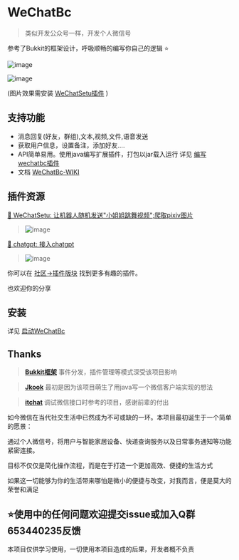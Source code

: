 # WeChatBc

> 类似开发公众号一样，开发个人微信号

参考了Bukkit的框架设计，呼吸顺畅的编写你自己的逻辑 ⭐

![image](https://github.com/meteorOSS/WeChatBc/assets/61687266/86f34b62-5f5b-4a3d-a3cc-cc151606b495)

![image](https://github.com/meteorOSS/WeChatBc/assets/61687266/dc4bce02-e5c2-416f-9f90-312f1004b9b0)

(图片效果需安装 [WeChatSetu插件](https://github.com/meteorOSS/WeChatSetu) )

## 支持功能

* 消息回复(好友，群组),文本,视频,文件,语音发送
* 获取用户信息，设置备注，添加好友....
* API简单易用。使用java编写扩展插件，打包以jar载入运行 详见 [编写wechatbc插件](https://github.com/meteorOSS/WeChatBc/wiki/%E7%BC%96%E5%86%99WeChatBc%E6%8F%92%E4%BB%B6)
* 文档 [WeChatBc-WIKI](https://github.com/meteorOSS/WeChatBc/wiki)

## 插件资源

[📌 WeChatSetu: 让机器人随机发送"小姐姐跳舞视频";爬取pixiv图片](https://github.com/meteorOSS/WeChatSetu)

> ![image](https://github.com/meteorOSS/WeChatBc/assets/61687266/86f34b62-5f5b-4a3d-a3cc-cc151606b495)

[📌 chatgpt: 接入chatgpt](https://github.com/meteorOSS/wechat-gpt)

> ![image](https://github.com/meteorOSS/wechat-bc/assets/61687266/510e8af7-fd61-4b4a-a2e6-674328acb79b)

你可以在 [社区->插件版块](https://github.com/meteorOSS/wechat-bc/discussions/categories/%E6%8F%92%E4%BB%B6%E8%B5%84%E6%BA%90) 找到更多有趣的插件。

也欢迎你的分享

## 安装

详见 [启动WeChatBc](https://github.com/meteorOSS/WeChatBc/wiki/%E5%90%AF%E5%8A%A8WeChatBc)

## Thanks

> **[Bukkit框架](https://github.com/Bukkit/Bukkit)** 事件分发，插件管理等模式深受该项目影响

> **[Jkook](https://github.com/SNWCreations/JKook)** 最初是因为该项目萌生了用java写一个微信客户端实现的想法

> **[itchat](https://github.com/littlecodersh/itchat)** 调试微信接口时参考的项目，感谢前辈的付出


如今微信在当代社交生活中已然成为不可或缺的一环。本项目最初诞生于一个简单的愿景：

通过个人微信号，将用户与智能家居设备、快递查询服务以及日常事务通知等功能紧密连接。

目标不仅仅是简化操作流程，而是在于打造一个更加高效、便捷的生活方式

如果这一切能够为你的生活带来哪怕是微小的便捷与改变，对我而言，便是莫大的荣誉和满足

## ⭐使用中的任何问题欢迎提交issue或加入Q群653440235反馈

本项目仅供学习使用，一切使用本项目造成的后果，开发者概不负责






















